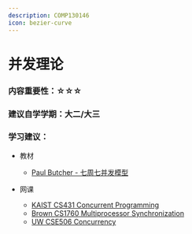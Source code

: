 ```yaml
---
description: COMP130146
icon: bezier-curve
---
```


# 并发理论

### 内容重要性：☆☆☆

### 建议自学学期：大二/大三

### 学习建议：

* 教材
  * [Paul Butcher - 七周七并发模型](https://book.douban.com/subject/26337939/)
*   网课

    * [KAIST CS431 Concurrent Programming](https://github.com/kaist-cp/cs431)
    * [Brown CS1760 Multiprocessor Synchronization](https://cs.brown.edu/courses/cs176/course_information.shtml)
    * [UW CSE506 Concurrency](https://courses.cs.washington.edu/courses/csep506/11sp/Home.html)



